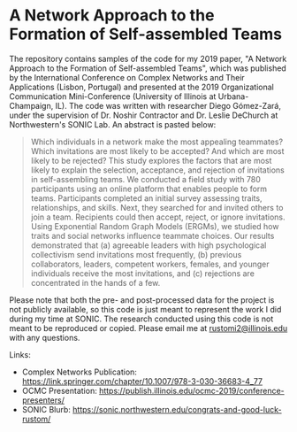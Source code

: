 # A Network Approach to the Formation of Self-assembled Teams
The repository contains samples of the code for my 2019 paper, "A Network Approach to the Formation of Self-assembled Teams", which was published by the International Conference on Complex Networks and Their Applications (Lisbon, Portugal) and presented at the 2019 Organizational Communication Mini-Conference (University of Illinois at Urbana-Champaign, IL). The code was written with researcher Diego Gómez-Zará, under the supervision of Dr. Noshir Contractor and Dr. Leslie DeChurch at Northwestern's SONIC Lab. An abstract is pasted below: 

> Which individuals in a network make the most appealing teammates? Which invitations are most likely to be accepted? And which are most likely to be rejected? This study explores the factors that are most likely to explain the selection, acceptance, and rejection of invitations in self-assembling teams. We conducted a field study with 780 participants using an online platform that enables people to form teams. Participants completed an initial survey assessing traits, relationships, and skills. Next, they searched for and invited others to join a team. Recipients could then accept, reject, or ignore invitations. Using Exponential Random Graph Models (ERGMs), we studied how traits and social networks influence teammate choices. Our results demonstrated that (a) agreeable leaders with high psychological collectivism send invitations most frequently, (b) previous collaborators, leaders, competent workers, females, and younger individuals receive the most invitations, and (c) rejections are concentrated in the hands of a few.

Please note that both the pre- and post-processed data for the project is not publicly available, so this code is just meant to represent the work I did during my time at SONIC. The research conducted using this code is not meant to be reproduced or copied. Please email me at rustomi2@illinois.edu with any questions. 

Links:
* Complex Networks Publication: https://link.springer.com/chapter/10.1007/978-3-030-36683-4_77
* OCMC Presentation: https://publish.illinois.edu/ocmc-2019/conference-presenters/
* SONIC Blurb: https://sonic.northwestern.edu/congrats-and-good-luck-rustom/
